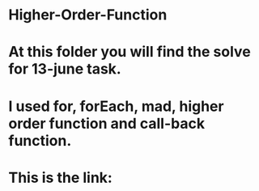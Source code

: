 # Higher-Order-Function
# At this folder you will find the solve for 13-june task.
# I used for, forEach, mad, higher order function and call-back function.
# This is the link: